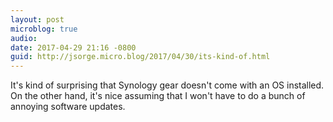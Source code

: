 ```yaml
---
layout: post
microblog: true
audio: 
date: 2017-04-29 21:16 -0800
guid: http://jsorge.micro.blog/2017/04/30/its-kind-of.html
---
```

It's kind of surprising that Synology gear doesn't come with an OS installed. On the other hand, it's nice assuming that I won't have to do a bunch of annoying software updates.
